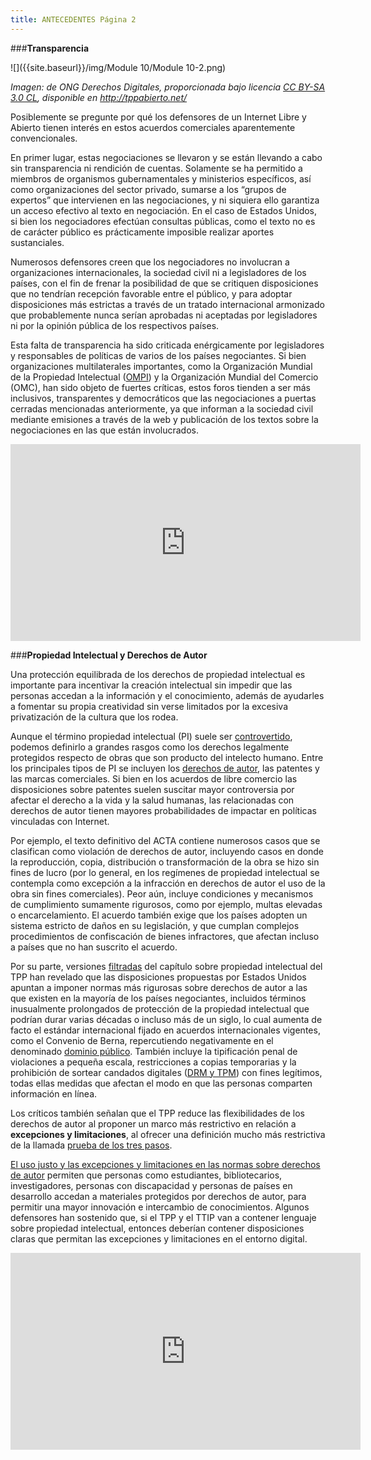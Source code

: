 ```yaml
---
title: ANTECEDENTES Página 2
---
```


###**Transparencia** 

![]({{site.baseurl}}/img/Module 10/Module 10-2.png)
<p><i>Imagen: de ONG Derechos Digitales, proporcionada bajo licencia <a href="http://creativecommons.org/licenses/by-sa/3.0/cl/deed.es" target="_blank">CC BY-SA 3.0 CL</a>, disponible en <a href="http://tppabierto.net/" target="_blank">http://tppabierto.net/</a></i></p>

Posiblemente se pregunte por qué los defensores de un Internet Libre y Abierto tienen interés en estos acuerdos comerciales aparentemente convencionales. 

En primer lugar, estas negociaciones se llevaron y se están llevando a cabo sin transparencia ni rendición de cuentas. Solamente se ha permitido a miembros de organismos gubernamentales y ministerios específicos, así como organizaciones del sector privado, sumarse a los “grupos de expertos” que intervienen en las negociaciones, y ni siquiera ello garantiza un acceso efectivo al texto en negociación. En el caso de Estados Unidos, si bien los negociadores efectúan consultas públicas, como el texto no es de carácter público es prácticamente imposible realizar aportes sustanciales.

Numerosos defensores creen que los negociadores no involucran a organizaciones internacionales, la sociedad civil ni a legisladores de los países,  con el fin de frenar la posibilidad de que se critiquen disposiciones que no tendrían recepción favorable entre el público, y para adoptar disposiciones más estrictas a través de un tratado internacional armonizado que probablemente nunca serían aprobadas ni aceptadas por legisladores ni por la opinión pública de los respectivos países. 

Esta falta de transparencia ha sido criticada enérgicamente por legisladores y responsables de políticas de varios de los países negociantes. Si bien organizaciones multilaterales importantes, como la Organización Mundial de la Propiedad Intelectual (<a href="http://www.freedominfo.org/2014/01/wipo-transparency-wins-praise-gaps-remain/" target="_blank">OMPI</a>) y la Organización Mundial del Comercio (OMC), han sido objeto de fuertes críticas, estos foros tienden a ser más inclusivos, transparentes y democráticos que las negociaciones a puertas cerradas mencionadas anteriormente, ya que informan a la sociedad civil mediante emisiones a través de la web y publicación de los textos sobre la negociaciones en las que están involucrados.

<div align="center"><iframe width="560" height="315" src="https://www.youtube.com/embed/eiraTWOUL4U" frameborder="0" allowfullscreen></iframe></div>


###**Propiedad Intelectual y Derechos de Autor**

Una protección equilibrada de los derechos de propiedad intelectual es importante para incentivar la creación intelectual sin impedir que las personas accedan a la información y el conocimiento, además de ayudarles a  fomentar su propia creatividad sin verse limitados por la excesiva privatización de la cultura que los rodea.

Aunque el término propiedad intelectual (PI) suele ser <a href="https://www.gnu.org/philosophy/not-ipr.es.html" target="_blank">controvertido</a>, podemos definirlo a grandes rasgos como los derechos legalmente protegidos respecto de obras que son producto del intelecto humano. Entre los principales tipos de PI se incluyen los <a href="https://p2pu.org/he/courses/2178/content/4300/" target="_blank">derechos de autor</a>, las patentes y las marcas comerciales. Si bien en los acuerdos de libre comercio las disposiciones sobre patentes suelen suscitar mayor controversia por afectar el derecho a la vida y la salud humanas, las relacionadas con derechos de autor tienen mayores probabilidades de impactar en políticas vinculadas con Internet. 

Por ejemplo, el texto definitivo del ACTA contiene numerosos casos que se clasifican como violación de derechos de autor, incluyendo casos en donde la reproducción, copia, distribución o transformación de la obra se hizo sin fines de lucro (por lo general, en los regímenes de propiedad intelectual se contempla como excepción a la infracción en derechos de autor el uso de la obra sin fines comerciales). Peor aún, incluye condiciones y mecanismos de cumplimiento sumamente rigurosos, como por ejemplo, multas elevadas o encarcelamiento. El acuerdo también exige que los países adopten un sistema estricto de daños en su legislación, y que cumplan complejos procedimientos de confiscación de bienes infractores, que afectan incluso a países que no han suscrito el acuerdo.

Por su parte, versiones <a href="https://wikileaks.org/tpp/" target="_blank">filtradas</a> del capítulo sobre propiedad intelectual del TPP han revelado que las disposiciones propuestas por Estados Unidos apuntan a imponer normas más rigurosas sobre derechos de autor a las que existen en la mayoría de los países negociantes, incluidos términos inusualmente prolongados de protección de la propiedad intelectual que podrían durar varias décadas o incluso más de un siglo, lo cual aumenta de facto el estándar internacional fijado en acuerdos internacionales vigentes, como el Convenio de Berna, repercutiendo negativamente en el denominado <a href="http://www.publicdomainmanifesto.org/spanish" target="_blank">dominio público</a>. También incluye la tipificación penal de violaciones a pequeña escala, restricciones a copias temporarias y la prohibición de sortear candados digitales (<a href="https://www.derechosdigitales.org/8024/el-tpp-un-sistema-destinado-perseguir-actos-inocuos/" target="_blank">DRM y TPM</a>) con fines legítimos, todas ellas medidas que afectan el modo en que las personas comparten información en línea. 

Los críticos también señalan que el TPP reduce las flexibilidades de los derechos de autor al proponer un marco más restrictivo en relación a <b>excepciones y limitaciones</b>, al ofrecer una definición mucho más restrictiva de la llamada <a href="https://www.eff.org/files/filenode/three-step_test_fnl.pdf" target="_blank">prueba de los tres pasos</a>. 

<a href="https://p2pu.org/he/courses/2178/content/4329/" target="_blank">El uso justo y las excepciones y limitaciones en las normas sobre derechos de autor</a> permiten que personas como estudiantes, bibliotecarios, investigadores, personas con discapacidad y personas de países en desarrollo accedan a materiales protegidos por derechos de autor, para permitir una mayor innovación e intercambio de conocimientos. Algunos defensores han sostenido que, si el TPP y el TTIP van a contener lenguaje sobre propiedad intelectual, entonces deberían contener disposiciones claras que permitan las excepciones y limitaciones en el entorno digital.

<div align="center"><iframe width="560" height="315" src="https://www.youtube.com/embed/xq2diRy86EY" frameborder="0" allowfullscreen></iframe></div>
